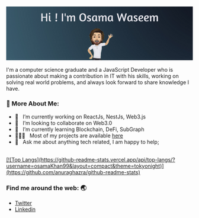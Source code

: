 ![Osama](./profileBanner.png)
 

I'm a computer science graduate and a JavaScript Developer who is passionate about making a contribution in IT with his skills, working on solving real world problems, and always look forward to share knowledge I have.

### 🧐 More About Me:

- 🔭 &nbsp; I’m currently working on ReactJs, NestJs, Web3.js
- 🤝 &nbsp; I’m looking to collaborate on Web3.0
- 🌱 &nbsp; I’m currently learning Blockchain, DeFi, SubGraph
- 👨🏻‍💻 &nbsp; Most of my projects are available [here](https://github.com/osamaKhan99?tab=repositories)
- 💬 &nbsp; Ask me about anything tech related, I am happy to help;



<a href='https://github.com/rahul-jha98/github-stats-transparent'>
 <br>
[![Top Langs](https://github-readme-stats.vercel.app/api/top-langs/?username=osamaKhan99&layout=compact&theme=tokyonight)](https://github.com/anuraghazra/github-readme-stats)

</a>

<br>

### Find me around the web: :earth_asia:
- [Twitter](https://x.com/iOsama99)
- [Linkedin](https://www.linkedin.com/in/osamakhan99)
